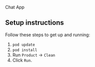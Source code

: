 Chat App

## Setup instructions

Follow these steps to get up and running:

1. `pod update`
2. `pod install`
3.  Run `Product` -> `Clean`
4.  Click `Run`.
